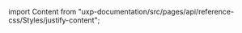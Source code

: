 
import Content from "uxp-documentation/src/pages/api/reference-css/Styles/justify-content";

<Content query="product=xd"/>
